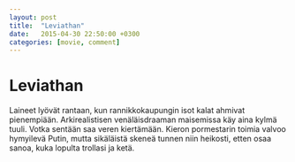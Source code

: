 ```yaml
---
layout: post
title:  "Leviathan"
date:   2015-04-30 22:50:00 +0300
categories: [movie, comment]
---
```


# Leviathan

Laineet lyövät rantaan, kun rannikkokaupungin isot kalat ahmivat pienempiään. Arkirealistisen venäläisdraaman maisemissa käy aina kylmä tuuli. Votka sentään saa veren kiertämään. Kieron pormestarin toimia valvoo hymyilevä Putin, mutta sikäläistä skeneä tunnen niin heikosti, etten osaa sanoa, kuka lopulta trollasi ja ketä.

[//]: # "http://www.imdb.com/title/tt2802154/"